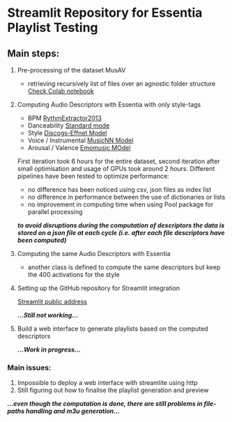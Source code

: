 # Streamlit Repository for Essentia Playlist Testing

## Main steps:

1. Pre-processing of the dataset MusAV
    - retrieving recursively list of files over an agnostic folder structure
    [Check Colab notebook](https://colab.research.google.com/drive/1KmjyiFMBxAGL1eM74tJ716AohOMRD1va?usp=sharing)


2. Computing Audio Descriptors with Essentia with only style-tags
    - BPM [RythmExtractor2013](https://essentia.upf.edu/reference/std_RhythmExtractor2013.html)
    - Danceability [Standard mode](https://essentia.upf.edu/reference/std_Danceability.html)
    - Style [Discogs-Effnet Model](https://essentia.upf.edu/models/music-style-classification/discogs-effnet/discogs-effnet-bs64-1.pb)
    - Voice / Instrumental [MusicNN Model](https://essentia.upf.edu/models/classifiers/voice_instrumental/voice_instrumental-musicnn-mtt-2.pb)
    - Arousal / Valence [Emomusic MOdel](https://essentia.upf.edu/models/classification-heads/emomusic/emomusic-musicnn-msd-2.pb)

    First iteration took 6 hours for the entire dataset, second iteration after small optimisation and usage of GPUs took around 2 hours.
    Different pipelines have been tested to optimize performance:
    - no difference has been noticed using csv, json files as index list
    - no difference in performance between the use of dictionaries or lists
    - no improvement in computing time when using Pool package for parallel processing

    ***to avoid disruptions during the computation of descriptors the data is stored on a json file at each cycle (i.e. after each file descriptors have been computed)***

3. Computing the same Audio Descriptors with Essentia
    - another class is defined to compute the same descriptors but keep the 400 activations for the style

4. Setting up the GitHub repository for Streamlit integration

    [Streamlit public address](https://esse-playlist.streamlit.app/) 

    ***...Still not working...***

5. Build a web interface to generate playlists based on the computed descriptors

    ***...Work in progress...***

### Main issues:

1. Impossible to deploy a web interface with streamlite using http
2. Still figuring out how to finalise the playlist generation and preview

***...even though the computation is done, there are still problems in file-paths handling and m3u generation...***
